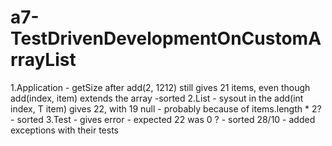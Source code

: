 # a7-TestDrivenDevelopmentOnCustomArrayList
1.Application - getSize after add(2, 1212) still gives 21 items, even though add(index, item) extends the array -sorted
2.List - sysout in the add(int index, T item) gives 22, with 19 null - probably because of items.length * 2? - sorted
3.Test - gives error - expected 22 was 0 ? - sorted
28/10 - added exceptions with their tests
